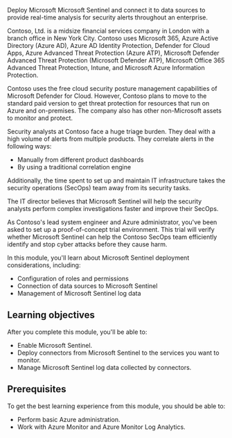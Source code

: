 
Deploy Microsoft Microsoft Sentinel and connect it to data sources to provide real-time analysis for security alerts throughout an enterprise.

Contoso, Ltd. is a midsize financial services company in London with a branch office in New York City. Contoso uses Microsoft 365, Azure Active Directory (Azure AD), Azure AD Identity Protection, Defender for Cloud Apps, Azure Advanced Threat Protection (Azure ATP), Microsoft Defender Advanced Threat Protection (Microsoft Defender ATP), Microsoft Office 365 Advanced Threat Protection, Intune, and Microsoft Azure Information Protection.

Contoso uses the free cloud security posture management capabilities of Microsoft Defender for Cloud. However, Contoso plans to move to the standard paid version to get threat protection for resources that run on Azure and on-premises. The company also has other non-Microsoft assets to monitor and protect.

Security analysts at Contoso face a huge triage burden. They deal with a high volume of alerts from multiple products. They correlate alerts in the following ways:

- Manually from different product dashboards
- By using a traditional correlation engine

Additionally, the time spent to set up and maintain IT infrastructure takes the security operations (SecOps) team away from its security tasks.

The IT director believes that Microsoft Sentinel will help the security analysts perform complex investigations faster and improve their SecOps.

As Contoso's lead system engineer and Azure administrator, you've been asked to set up a proof-of-concept trial environment. This trial will verify whether Microsoft Sentinel can help the Contoso SecOps team efficiently identify and stop cyber attacks before they cause harm.

In this module, you'll learn about Microsoft Sentinel deployment considerations, including:

- Configuration of roles and permissions
- Connection of data sources to Microsoft Sentinel
- Management of Microsoft Sentinel log data

## Learning objectives

After you complete this module, you'll be able to:

- Enable Microsoft Sentinel.
- Deploy connectors from Microsoft Sentinel to the services you want to monitor.
- Manage Microsoft Sentinel log data collected by connectors.

## Prerequisites

To get the best learning experience from this module, you should be able to:

- Perform basic Azure administration.
- Work with Azure Monitor and Azure Monitor Log Analytics.
